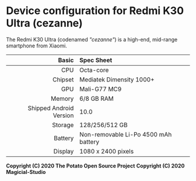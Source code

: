 Device configuration for Redmi K30 Ultra (cezanne)
===================================================


The Redmi K30 Ultra (codenamed _"cezanne"_) is a high-end, mid-range smartphone from Xiaomi.

| Basic                   | Spec Sheet                                                                                                                     |
| -----------------------:|:------------------------------------------------------------------------------------------------------------------------------ |
| CPU                     | Octa-core                                                                                                                      |
| Chipset                 | Mediatek Dimensity 1000+                                                                                                            |
| GPU                     | Mali-G77 MC9                                                                                                                   |
| Memory                  | 6/8 GB RAM                                                                                                                     |
| Shipped Android Version | 10.0                                                                                                                            |
| Storage                 | 128/256/512 GB                                                                                                                  |
| Battery                 | Non-removable Li-Po 4500 mAh battery                                                                                           |
| Display                 | 1080 x 2400 pixels                                                                            |



**Copyright (C) 2020 The Potato Open Source Project**
**Copyright (C) 2020 Magicial-Studio**
